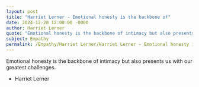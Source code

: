 ```yaml
---
layout: post
title: "Harriet Lerner - Emotional honesty is the backbone of"
date: 2024-12-28 12:00:00 -0000
author: Harriet Lerner
quote: "Emotional honesty is the backbone of intimacy but also presents us with our greatest challenges."
subject: Empathy
permalink: /Empathy/Harriet Lerner/Harriet Lerner - Emotional honesty is the backbone of
---
```


Emotional honesty is the backbone of intimacy but also presents us with our greatest challenges.

- Harriet Lerner
